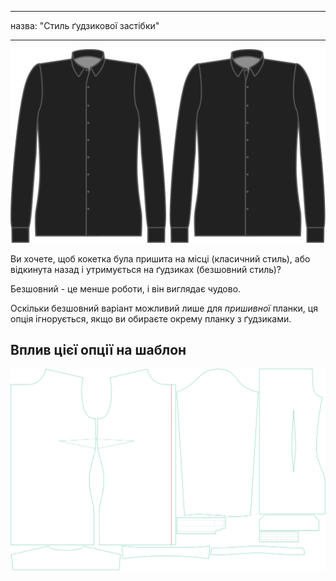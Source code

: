 - - -
назва: "Стиль ґудзикової застібки"
- - -

![Планка з ґудзиками](buttonplacketstyle.svg)

Ви хочете, щоб кокетка була пришита на місці (класичний стиль), або відкинута назад і утримується на ґудзиках (безшовний стиль)?

<Tip>

Безшовний - це менше роботи, і він виглядає чудово.

</Tip>

<Note>

Оскільки безшовний варіант можливий лише для _пришивної_ планки, ця опція ігнорується, якщо ви обираєте окрему планку з ґудзиками.

</Note>

## Вплив цієї опції на шаблон

![На цьому зображенні показано вплив цієї опції шляхом накладання декількох варіантів, які мають різне значення для цієї опції](simone_buttonplacketstyle_sample.svg "Вплив цієї опції на шаблон")
